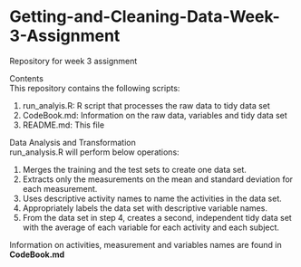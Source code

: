 # Getting-and-Cleaning-Data-Week-3-Assignment
Repository for week 3 assignment

Contents  
This repository contains the following scripts:  
1. run_analyis.R: R script that processes the raw data to tidy data set  
2. CodeBook.md: Information on the raw data, variables and tidy data set  
3. README.md: This file  

Data Analysis and Transformation    
run_analysis.R will perform below operations:  
1. Merges the training and the test sets to create one data set.  
2. Extracts only the measurements on the mean and standard deviation for each measurement.  
3. Uses descriptive activity names to name the activities in the data set.  
4. Appropriately labels the data set with descriptive variable names.  
5. From the data set in step 4, creates a second, independent tidy data set with the average of each variable for each activity and each subject.  

Information on activities, measurement and variables names are found in <b>CodeBook.md  

